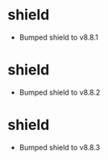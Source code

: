 
# shield

- Bumped shield to v8.8.1

# shield

- Bumped shield to v8.8.2

# shield

- Bumped shield to v8.8.3
